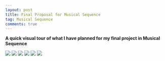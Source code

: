 ```yaml
---
layout: post
title: Final Proposal for Musical Sequence
tag: Musical Sequence
comments: true
---
```


**A quick visual tour of what I have planned for my final project in Musical Sequence**

![](http://sklise.s3.amazonaws.com/musical-sequence/IMG_0022.jpg)
![](http://sklise.s3.amazonaws.com/musical-sequence/IMG_0023.jpg)
![](http://sklise.s3.amazonaws.com/musical-sequence/IMG_0024.jpg)
![](http://sklise.s3.amazonaws.com/musical-sequence/IMG_0025.jpg)
![](http://sklise.s3.amazonaws.com/musical-sequence/IMG_0026.jpg)
![](http://sklise.s3.amazonaws.com/musical-sequence/IMG_0027.jpg)